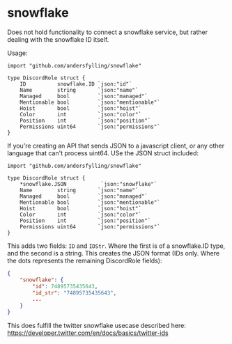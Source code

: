 # snowflake

Does not hold functionality to connect a snowflake service, but rather dealing with the snowflake ID itself.

Usage:
```golang
import "github.com/andersfylling/snowflake"

type DiscordRole struct {
	ID          snowflake.ID `json:"id"`
	Name        string       `json:"name"`
	Managed     bool         `json:"managed"`
	Mentionable bool         `json:"mentionable"`
	Hoist       bool         `json:"hoist"`
	Color       int          `json:"color"`
	Position    int          `json:"position"`
	Permissions uint64       `json:"permissions"`
}
```

If you're creating an API that sends JSON to a javascript client, or any other language that can't process uint64. USe the JSON struct included:
```golang
import "github.com/andersfylling/snowflake"

type DiscordRole struct {
	*snowflake.JSON           `json:"snowflake"`
	Name        string       `json:"name"`
	Managed     bool         `json:"managed"`
	Mentionable bool         `json:"mentionable"`
	Hoist       bool         `json:"hoist"`
	Color       int          `json:"color"`
	Position    int          `json:"position"`
	Permissions uint64       `json:"permissions"`
}
```

This adds two fields: `ID` and `IDStr`. Where the first is of a snowflake.ID type, and the second is a string. This creates the JSON format (IDs only. Where the dots represents the remaining DiscordRole fields):
```json
{
	"snowflake": {
  		"id": 74895735435643,
  		"id_str": "74895735435643",
  		...
	}
}
```

This does fulfill the twitter snowflake usecase described here: https://developer.twitter.com/en/docs/basics/twitter-ids

